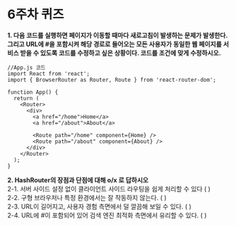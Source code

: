 # 6주차 퀴즈

**1. 다음 코드를 실행하면 페이지가 이동할 때마다 새로고침이 발생하는 문제가 발생한다. 그리고 URL에 #을 포함시켜 해당 경로로 들어오는 모든 사용자가 동일한 웹 페이지를 서비스 받을 수 있도록 코드를 수정하고 싶은 상황이다.
   코드를 조건에 맞게 수정하시오.**

  ```
//App.js 코드
  import React from 'react';
  import { BrowserRouter as Router, Route } from 'react-router-dom';
  
  function App() {
    return (
      <Router>
        <div>
          <a href="/home">Home</a>
          <a href="/about">About</a>
  
          <Route path="/home" component={Home} />
          <Route path="/about" component={About} />
        </div>
      </Router>
    );
  }
  ```

**2. HashRouter의 장점과 단점에 대해  o/x 로 답하시오**<br>
   2-1. 서버 사이드 설정 없이 클라이언트 사이드 라우팅을 쉽게 처리할 수 있다 ( )<br>
   2-2. 구형 브라우저나 특정 환경에서는 잘 작동하지 않는다. ( )<br>
   2-3. URL이 길어지고, 사용자 경험 측면에서 덜 깔끔해 보일 수 있다. ( )<br>
   2-4. URL에 #이 포함되어 있어 검색 엔진 최적화 측면에서 유리할 수 있다. ( )<br>
